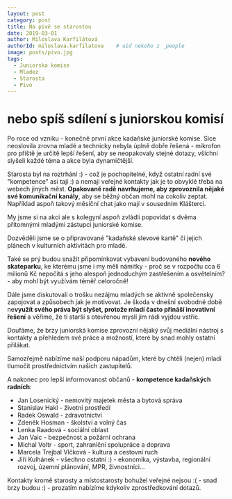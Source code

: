 ```yaml
---
layout: post
category: post
title: Na pivě se starostou  
date: 2019-03-01
author: Miloslava Karfilátová
authorId: miloslava.karfilatova    # uid nekoho z _people
image: posts/pivo.jpg
tags:
  - Juniorska komise
  - Mladez
  - Starosta 
  - Pivo
---
```


# nebo spíš sdílení s juniorskou komisí 


Po roce od vzniku - konečně první akce kadaňské juniorské komise.
Sice neoslovila zrovna mladé a technicky nebyla úplně dobře řešená - mikrofon pro příště je určitě lepší řešení, aby se neopakovaly stejné 
dotazy, všichni slyšeli každé téma a akce byla dynamičtější. 

Starosta byl na roztrhání :) - což je pochopitelné, když ostatní radní své "kompetence" asi tají :) a nemají veřejné kontakty jak je to obvyklé třeba na webech jiných měst. 
**Opakovaně radě navrhujeme, aby zprovoznila nějaké své komunikační kanály**, aby se běžný občan mohl na cokoliv zeptat. Například aspoň takový měsíční chat jako mají v sousedním Klášterci.

My jsme si na akci ale s kolegyní aspoň zvládli popovídat s dvěma přítomnými mladými zástupci juniorské komise.

Dozvěděli jsme se o připravované "kadaňské slevové kartě" či jejich plánech v kulturních aktivitách pro mladé. 

Také se prý budou snažit připomínkovat vybavení budovaného **nového skateparku**, ke kterému jsme i my měli námitky - proč se v rozpočtu cca 
6 milionů Kč nepočítá s jeho alespoň jednoduchým zastřešením a osvětelním? - aby mohl být využívám téměř celoročně!   

Dále jsme diskutovali o trošku nezájmu mladých se aktivně společensky zapojovat a způsobech jak je motivovat.
Je škoda v dnešní svobodné době ne**využít svého práva být slyšet, protože mladí často přináší inovativní řešení** a věříme, že ti starší s otevřenou myslí jim rádi vyjdou vstříc. 

Doufáme, že brzy juniorská komise zprovozní nějaký svůj mediální nástroj s kontakty a přehledem své práce a možností, které by snad mohly 
ostatní přilákat.

Samozřejmě nabízíme naší podporu nápadům, které by chtěli (nejen) mladí tlumočit prostřednictvím našich zastupitelů.

A nakonec pro lepší informovanost občanů - **kompetence kadaňských radních**:
* Jan Losenický - nemovitý majetek města a bytová správa
* Stanislav Hakl - životní prostředí
* Radek Oswald - zdravotnictví
* Zdeněk Hosman - školství a volný čas
* Lenka Raadová - sociální oblast
* Jan Vaic - bezpečnost a požární ochrana
* Michal Voltr - sport, zahraniční spolupráce a doprava
* Marcela Trejbal Vlčková - kultura a cestovní ruch
* Jiří Kulhánek - všechno ostatní :) - ekonomika, výstavba, regionální rozvoj, územní plánování, MPR, živnostníci...

Kontakty kromě starosty a místostarosty bohužel veřejné nejsou :( - snad brzy budou :) - prozatím nabízíme kdykoliv zprostředkování dotazů.


